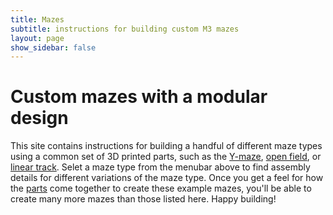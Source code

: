 ```yaml
---
title: Mazes
subtitle: instructions for building custom M3 mazes
layout: page
show_sidebar: false
---
```


# Custom mazes with a modular design

This site contains instructions for building a handful of different maze types using a common set of 3D printed parts, such as the [Y-maze](https://misaacson01.github.io/M3/mazes/ymaze/ymaze/), [open field](https://misaacson01.github.io/M3/mazes/openfield/openfield/), or [linear track](https://misaacson01.github.io/M3/mazes/linear/linear/). Selet a maze type from the menubar above to find assembly details for different variations of the maze type. Once you get a feel for how the [parts](https://misaacson01.github.io/M3/parts/) come together to create these example mazes, you'll be able to create many more mazes than those listed here. Happy building!
